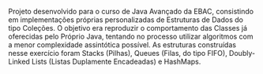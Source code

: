 Projeto desenvolvido para o curso de Java Avançado da EBAC, consistindo em implementações próprias personalizadas de Estruturas de Dados do tipo Coleções.
O objetivo era reproduzir o comportamento das Classes já oferecidas pelo Próprio Java, tentando no processo utilizar algoritmos com a menor complexidade assintótica possível.
As estruturas construídas nesse exercício foram Stacks (Pilhas), Queues (Filas, do tipo FIFO), Doubly-Linked Lists (Listas Duplamente Encadeadas) e HashMaps.
